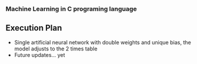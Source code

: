 ### Machine Learning in C programing language

## Execution Plan

* Single artificial neural network with double weights and unique bias, the model adjusts to the 2 times table 
* Future updates...
yet
